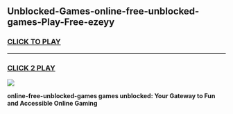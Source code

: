 
## Unblocked-Games-online-free-unblocked-games-Play-Free-ezeyy
<h3>
<a href="https://premium76.site?title=online-free-unblocked-games&ref=12A">CLICK TO PLAY</a></h3>
<hr>

<h3>
<a href="https://premium76.site?title=online-free-unblocked-games&ref=12A">CLICK 2 PLAY</a>
  
</h3>

<a href="https://premium76.site?title=online-free-unblocked-games&ref=12A"><img src="https://clearcache.store/games.png"></a>


**online-free-unblocked-games games unblocked: Your Gateway to Fun and Accessible Online Gaming**
